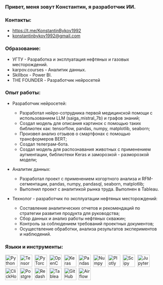 ### Привет, меня зовут Константин, я разработчик ИИ.

### Контакты:
- https://t.me/KonstantinBykov1992
- konstantinbykov1992@gmail.com

### Образование:  
- УГТУ - Разработка и эксплуатация нефтяных и газовых месторождений.
- karpov.courses - Аналитик данных.
- Skillbox - Power BI.
- THE FOUNDER - Разработчик нейросетей

### Опыт работы:  
- Разработчик нейросетей:
  - Разработал нейро-сотрудника первой медицинской помощи с использованием LLM (saiga_mistral_7b) и графов знаний;
  - Создал модель для описания картинок с помощью таких библиотек как: tensorflow, pandas, numpy, matplotlib, seaborn;
  - Произвел анализ отзывов о смартфонах с помощью трансформеров BERT;
  - Создал телеграм-бота.
  - Создал модель для распознавания животных с применением аугментации, библиотеки Keras и заморозкой - разморозкой модели;

- Аналитик данных:
  - Разработал проект с применением когортного анализа и RFM-сегментации, pandas, numpy, pandasql, seaborn, matplotlib;
  - Выполнил проект с аналитикой рынка труда. Выполнен в Tableau.

- Технолог - разработчик по эксплуатации нефтяных месторождений:
  - Составление аналитических отчетов и рекомендаций по стратегии развития продукта для руководства;
  - Сбор данных и анализ работы нефтяных скважин;
  - Контроль за соблюдением требований проектных документов;
  - Осуществление обработки, анализа результатов экспериментов и наблюдений.

### Языки  и инструменты:
<div>
  <img src="https://img.shields.io/badge/python-white?logo=python&style=for-the-badge" title="Python" alt="Python" height="40"/>&nbsp;
  <img src="https://img.shields.io/badge/TensorFlow-white?logo=TensorFlow&style=for-the-badge" title="TensorFlow" alt="TensorFlow" height="40"/>&nbsp;
  <img src="https://img.shields.io/badge/PyTorch-white?logo=PyTorch&style=for-the-badge" title="PyTorch" alt="PyTorch" height="40"/>&nbsp;
  <img src="https://img.shields.io/badge/OpenCV-white?logo=OpenCV&style=for-the-badge" title="OpenCV" alt="OpenCV" height="40"/>&nbsp;
  <img src="https://img.shields.io/badge/Keras-white?logo=Keras&style=for-the-badge" title="Keras" alt="Keras" height="40"/>&nbsp;
  <img src="https://img.shields.io/badge/pandas-white?logo=pandas&logoColor=blue&style=for-the-badge" title="Pandas" alt="Pandas" height="40"/>&nbsp;
  <img src="https://img.shields.io/badge/numpy-white?logo=numpy&logoColor=blue&style=for-the-badge" title="Numpy" alt="Numpy" height="40"/>&nbsp;
  <img src="https://img.shields.io/badge/plotly-white?logo=plotly&logoColor=blue&style=for-the-badge" title="Plotly" alt="Plotly" height="40"/>&nbsp;
  <img src="https://img.shields.io/badge/Scipy-white?logo=Scipy&logoColor=black&style=for-the-badge" title="Scipy" alt="Scipy" height="40"/>&nbsp;
  <img src="https://img.shields.io/badge/Jupyter_notebook-white?logo=Jupyter&style=for-the-badge" title="Jupyter" alt="Jupyter" height="40"/>&nbsp;
  <img src="https://img.shields.io/badge/Clickhouse-white?logo=Clickhouse&style=for-the-badge" title="ClickHouse" alt="ClickHouse" height="40"/>&nbsp;
  <img src="https://img.shields.io/badge/PostgreSQL-white?logo=PostgreSQL&s&style=for-the-badge" title="PostgreSQL" alt="PostgreSQL" height="40"/>&nbsp;
  <img src="https://img.shields.io/badge/redash-white?logo=redash&logoColor=black&style=for-the-badge" title="Redash" alt="Redash" height="40"/>&nbsp;
  <img src="https://img.shields.io/badge/Tableau-white?logo=Tableau&s&logoColor=yellow&style=for-the-badge" title="Tableau" alt="Tableau" height="40"/>&nbsp;
  <img src="https://img.shields.io/badge/github-white?logo=github&logoColor=black&style=for-the-badge" title="GitHub" alt="GitHub" height="40"/>&nbsp;
  <img src="https://img.shields.io/badge/Airflow-white?logo=Airflow&style=for-the-badge" title="Airflow" alt="Airflow" height="40"/>&nbsp;
</div>
